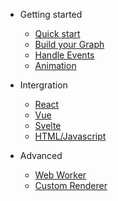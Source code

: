 <!-- markdownlint-disable first-line-h1 -->

- Getting started

  - [Quick start](quickstart.md)
  - [Build your Graph](graph.md)
  - [Handle Events](event.md)
  - [Animation](animation.md)

- Intergration

  - [React](intergration/react.md)
  - [Vue](intergration/vue.md)
  - [Svelte](intergration/svelte.md)
  - [HTML/Javascript](intergration/vanilla.md)

- Advanced

  - [Web Worker](worker.md)
  - [Custom Renderer](renderer.md)